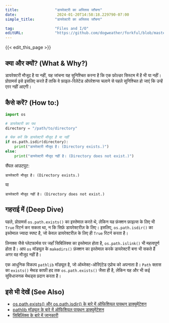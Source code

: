 ```yaml
---
title:                "डायरेक्टरी का अस्तित्व जाँचना"
date:                  2024-01-20T14:58:18.229790-07:00
simple_title:         "डायरेक्टरी का अस्तित्व जाँचना"

tag:                  "Files and I/O"
editURL:              "https://github.com/dogweather/forkful/blob/master/content/hi/python/checking-if-a-directory-exists.md"
---
```


{{< edit_this_page >}}

## क्या और क्यों? (What & Why?)
डायरेक्टरी मौजूद है या नहीं, यह जांचना यह सुनिश्चित करना है कि एक फ़ोल्डर सिस्टम में है भी या नहीं। प्रोग्रामर्स इसे इसलिए करते हैं ताकि वे फ़ाइल-रिलेटेड ऑपरेशन्स चलाने से पहले सुनिश्चित हो जाएं कि उन्हें एरर नहीं आएगी।

## कैसे करें? (How to:)
```Python
import os

# डायरेक्टरी का पथ
directory = "/path/to/directory"

# चेक करें कि डायरेक्टरी मौजूद है या नहीं
if os.path.isdir(directory):
    print("डायरेक्टरी मौजूद है। (Directory exists.)")
else:
    print("डायरेक्टरी मौजूद नहीं है। (Directory does not exist.)")
```

सैंपल आउटपुट:
```
डायरेक्टरी मौजूद है। (Directory exists.)
```
या
```
डायरेक्टरी मौजूद नहीं है। (Directory does not exist.)
```

## गहराई में (Deep Dive)
पहले, प्रोग्रामर्स `os.path.exists()` का इस्तेमाल करते थे, लेकिन यह फ़ंक्शन फ़ाइल्स के लिए भी `True` रिटर्न कर सकता था, न कि सिर्फ़ डायरेक्टरीज़ के लिए। इसलिए, `os.path.isdir()` का इस्तेमाल ज्यादा स्पष्ट है, जो केवल डायरेक्टरीज़ के लिए ही `True` रिटर्न करता है। 

लिनक्स जैसे प्लेटफार्मस पर जहाँ सिबिलिंक्स का इस्तेमाल होता है, `os.path.islink()` भी महत्वपूर्ण होता है। आप `os` मॉड्यूल के `makedirs()` फ़ंक्शन का इस्तेमाल करके डायरेक्टरी बना भी सकते हैं अगर वह मौजूद नहीं है।

एक आधुनिक विकल्प `pathlib` मॉड्यूल है, जो ऑब्जेक्ट-ओरिएंटेड एप्रोच को अपनाता है। `Path` क्लास का `exists()` मेथड काफी हद तक `os.path.exists()` जैसा ही है, लेकिन यह और भी कई सुविधाजनक मेथड्स प्रदान करता है।

## इसे भी देखें (See Also)
- [os.path.exists() और os.path.isdir() के बारे में ऑफिशियल पायथन डाक्यूमेंटेशन](https://docs.python.org/3/library/os.path.html)
- [pathlib मॉड्यूल के बारे में ऑफिशियल पायथन डाक्यूमेंटेशन](https://docs.python.org/3/library/pathlib.html)
- [सिबिलिंक्स के बारे में जानकारी](https://en.wikipedia.org/wiki/Symbolic_link)
